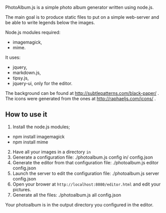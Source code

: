 PhotoAlbum.js is a simple photo album generator written using node.js.

The main goal is to produce static files to put on a simple web-server and be able to write legends below the images.

Node.js modules required:

*  imagemagick,
*  mime.

It uses:

*   jquery,
*   markdown.js,
*   tipsy.js,
*   jquery-ui, only for the editor.

The background can be found at http://subtlepatterns.com/black-paper/ .
The icons were generated from the ones at http://raphaeljs.com/icons/ .


## How to use it

1. Install the node.js modules;
  *  npm install imagemagick
  *  npm install mime
2. Have all your images in a directory `in`
3. Generate a configuration file:
    ./photoalbum.js config in/ config.json
4. Generate the editor from that configuration file:
    ./photoalbum.js editor config.json
5. Launch the server to edit the configuration file:
    ./photoalbum.js server config.json
6. Open your brower at `http://localhost:8080/editor.html` and edit your pictures.
7. Generate all the files:
    ./photoalbum.js all config.json

Your photoalbum is in the output directory you configured in the editor.


